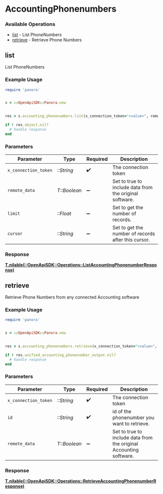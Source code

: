 # AccountingPhonenumbers


### Available Operations

* [list](#list) - List  PhoneNumbers
* [retrieve](#retrieve) - Retrieve Phone Numbers

## list

List  PhoneNumbers

### Example Usage

```ruby
require 'panora'


s = ::OpenApiSDK::Panora.new

    
res = s.accounting_phonenumbers.list(x_connection_token="<value>", remote_data=false, limit=7685.78, cursor="<value>")

if ! res.object.nil?
  # handle response
end

```

### Parameters

| Parameter                                               | Type                                                    | Required                                                | Description                                             |
| ------------------------------------------------------- | ------------------------------------------------------- | ------------------------------------------------------- | ------------------------------------------------------- |
| `x_connection_token`                                    | *::String*                                              | :heavy_check_mark:                                      | The connection token                                    |
| `remote_data`                                           | *T::Boolean*                                            | :heavy_minus_sign:                                      | Set to true to include data from the original software. |
| `limit`                                                 | *::Float*                                               | :heavy_minus_sign:                                      | Set to get the number of records.                       |
| `cursor`                                                | *::String*                                              | :heavy_minus_sign:                                      | Set to get the number of records after this cursor.     |


### Response

**[T.nilable(::OpenApiSDK::Operations::ListAccountingPhonenumberResponse)](../../models/operations/listaccountingphonenumberresponse.md)**


## retrieve

Retrieve Phone Numbers from any connected Accounting software

### Example Usage

```ruby
require 'panora'


s = ::OpenApiSDK::Panora.new

    
res = s.accounting_phonenumbers.retrieve(x_connection_token="<value>", id="<value>", remote_data=false)

if ! res.unified_accounting_phonenumber_output.nil?
  # handle response
end

```

### Parameters

| Parameter                                                          | Type                                                               | Required                                                           | Description                                                        |
| ------------------------------------------------------------------ | ------------------------------------------------------------------ | ------------------------------------------------------------------ | ------------------------------------------------------------------ |
| `x_connection_token`                                               | *::String*                                                         | :heavy_check_mark:                                                 | The connection token                                               |
| `id`                                                               | *::String*                                                         | :heavy_check_mark:                                                 | id of the phonenumber you want to retrieve.                        |
| `remote_data`                                                      | *T::Boolean*                                                       | :heavy_minus_sign:                                                 | Set to true to include data from the original Accounting software. |


### Response

**[T.nilable(::OpenApiSDK::Operations::RetrieveAccountingPhonenumberResponse)](../../models/operations/retrieveaccountingphonenumberresponse.md)**


